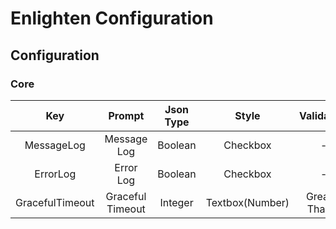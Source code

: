 Enlighten Configuration
==================

Configuration
------------

<h3>Core</h3>

|       Key       |      Prompt      | Json Type |      Style      |   Validation   | Note |
|:---------------:|:----------------:|:---------:|:---------------:|:--------------:|:----:|
|    MessageLog   |    Message Log   |  Boolean  |     Checkbox    |        -       |   -  |
|     ErrorLog    |     Error Log    |  Boolean  |     Checkbox    |        -       |   -  |
| GracefulTimeout | Graceful Timeout |  Integer  | Textbox(Number) | Greater Than 0 |   -  |
